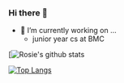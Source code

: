 ### Hi there 👋





- 🔭 I’m currently working on ...
    - junior year cs at BMC
   
    
    
[![Rosie's github stats](https://github-readme-stats.vercel.app/api?username=rosiearasa&count_private=true&show_icons=true)

[![Top Langs](https://github-readme-stats.vercel.app/api/top-langs/?username=rosiearasa&layout=compact&count_private=true)](https://github.com/rosiearasa/github-readme-stats)
